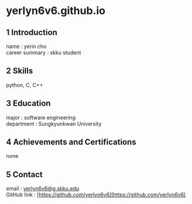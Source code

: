 # yerlyn6v6.github.io
## **1 Introduction**
name : yerin cho
\
career summary : skku student

## **2 Skills**
python, C, C++

## **3 Education**
major : software engineering
\
department : Sungkyunkwan University

## **4 Achievements and Certifications**
none

## **5 Contact**
email : yerlyn6v6@g.skku.edu
\
GitHub link : [https://github.com/yerlyn6v6](https://github.com/yerlyn6v6)
